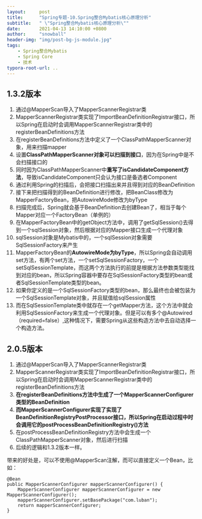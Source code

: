 ```yaml
---
layout:     post
title:      "Spring专题-10.Spring整合Mybatis核心原理分析"
subtitle:   " \"Spring整合Mybatis核心原理分析\""
date:       2021-04-13 14:10:00 +0800
author:     "snowball"
header-img: "img/post-bg-js-module.jpg"
tags:
    - Spring整合Mybatis
    - Spring Core
    - 技术
typora-root-url: ..
---
```


<!-- “Spring. ” -->

## 1.3.2版本

1. 通过@MapperScan导入了MapperScannerRegistrar类
2. MapperScannerRegistrar类实现了ImportBeanDefinitionRegistrar接口，所以Spring在启动时会调用MapperScannerRegistrar类中的registerBeanDefinitions方法
3. 在registerBeanDefinitions方法中定义了一个ClassPathMapperScanner对象，用来扫描mapper
4. 设置**ClassPathMapperScanner对象可以扫描到接口**，因为在Spring中是不会扫描接口的
5. 同时因为ClassPathMapperScanner中**重写了isCandidateComponent方法**，导致isCandidateComponent只会认为接口是备选者Component
6. 通过利用Spring的扫描后，会把接口扫描出来并且得到对应的BeanDefinition
7. 接下来把扫描得到的BeanDefinition进行修改，把BeanClass修改为MapperFactoryBean，把AutowireMode修改为byType
8. 扫描完成后，Spring就会基于BeanDefinition去创建Bean了，相当于每个Mapper对应一个FactoryBean（单例的）
9. 在MapperFactoryBean中的getObject方法中，调用了getSqlSession()去得到一个sqlSession对象，然后根据对应的Mapper接口生成一个代理对象
10. sqlSession对象是Mybatis中的，一个sqlSession对象需要SqlSessionFactory来产生
11. MapperFactoryBean的**AutowireMode为byType**，所以Spring会自动调用set方法，有两个set方法，一个setSqlSessionFactory，一个setSqlSessionTemplate，而这两个方法执行的前提是根据方法参数类型能找到对应的bean，所以Spring容器中要存在SqlSessionFactory类型的bean或者SqlSessionTemplate类型的bean。
12. 如果你定义的是一个SqlSessionFactory类型的bean，那么最终也会被包装为一个SqlSessionTemplate对象，并且赋值给sqlSession属性
13. 而在SqlSessionTemplate类中就存在一个getMapper方法，这个方法中就会利用SqlSessionFactory来生成一个代理对象。但是可以有多个@Autowired（required=false）,这种情况下，需要Spring从这些构造方法中去自动选择一个构造方法。

## 2.0.5版本

1. 通过@MapperScan导入了MapperScannerRegistrar类
2. MapperScannerRegistrar类实现了ImportBeanDefinitionRegistrar接口，所以Spring在启动时会调用MapperScannerRegistrar类中的registerBeanDefinitions方法
3. **在registerBeanDefinitions方法中生成了一个MapperScannerConfigurer类型的BeanDefinition**
4. **而MapperScannerConfigurer实现了实现了BeanDefinitionRegistryPostProcessor接口，所以Spring在启动过程中时会调用它的postProcessBeanDefinitionRegistry()方法**
5. 在postProcessBeanDefinitionRegistry方法中会生成一个ClassPathMapperScanner对象，然后进行扫描
6. 后续的逻辑和1.3.2版本一样。



带来的好处是，可以不使用@MapperScan注解，而可以直接定义一个Bean，比如：

```
@Bean
public MapperScannerConfigurer mapperScannerConfigurer() {
    MapperScannerConfigurer mapperScannerConfigurer = new MapperScannerConfigurer();
    mapperScannerConfigurer.setBasePackage("com.luban");
    return mapperScannerConfigurer;
}
```

